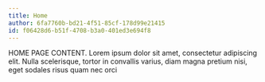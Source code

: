 ```yaml
---
title: Home
author: 6fa7760b-bd21-4f51-85cf-178d99e21415
id: f06428d6-b51f-4708-b3a0-401ed3e694f8
---
```

HOME PAGE CONTENT. Lorem ipsum dolor sit amet, consectetur adipiscing elit. Nulla scelerisque, tortor in convallis varius, diam magna pretium nisi, eget sodales risus quam nec orci

